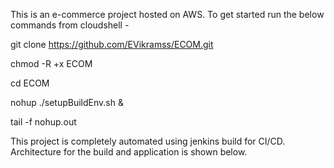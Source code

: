 This is an e-commerce project hosted on AWS. To get started run the below commands from cloudshell - 



git clone https://github.com/EVikramss/ECOM.git

chmod -R +x ECOM

cd ECOM

nohup ./setupBuildEnv.sh &

tail -f nohup.out


This project is completely automated using jenkins build for CI/CD. Architecture for the build and application is shown below.
